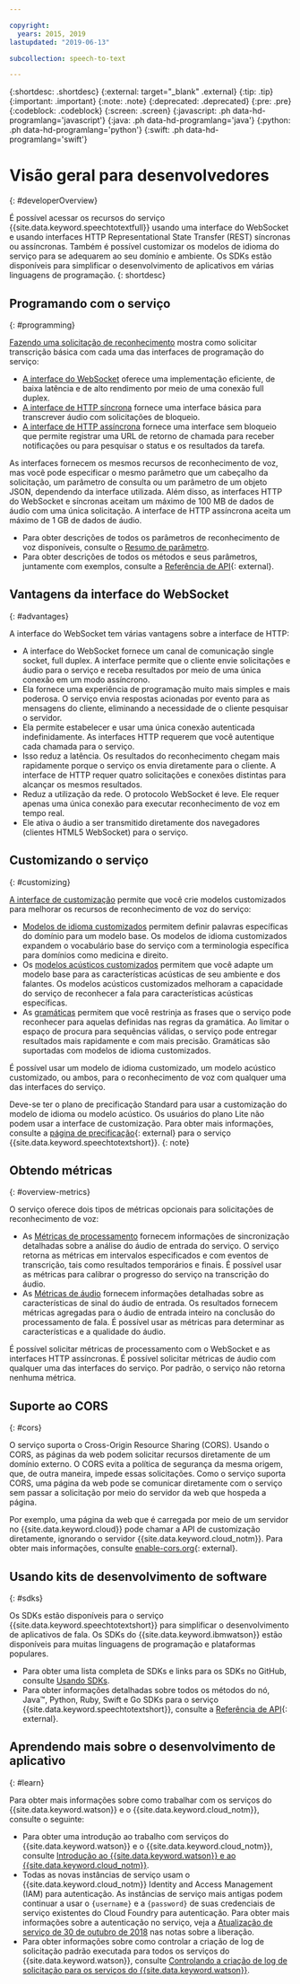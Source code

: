 ```yaml
---

copyright:
  years: 2015, 2019
lastupdated: "2019-06-13"

subcollection: speech-to-text

---
```


{:shortdesc: .shortdesc}
{:external: target="_blank" .external}
{:tip: .tip}
{:important: .important}
{:note: .note}
{:deprecated: .deprecated}
{:pre: .pre}
{:codeblock: .codeblock}
{:screen: .screen}
{:javascript: .ph data-hd-programlang='javascript'}
{:java: .ph data-hd-programlang='java'}
{:python: .ph data-hd-programlang='python'}
{:swift: .ph data-hd-programlang='swift'}

# Visão geral para desenvolvedores
{: #developerOverview}

É possível acessar os recursos do serviço {{site.data.keyword.speechtotextfull}} usando uma interface do WebSocket e usando interfaces HTTP Representational State Transfer (REST) síncronas ou assíncronas. Também é possível customizar os modelos de idioma do serviço para se adequarem ao seu domínio e ambiente. Os SDKs estão disponíveis para simplificar o desenvolvimento de aplicativos em várias linguagens de programação.
{: shortdesc}

## Programando com o serviço
{: #programming}

[Fazendo uma solicitação de reconhecimento](/docs/services/speech-to-text?topic=speech-to-text-basic-request) mostra como solicitar transcrição básica com cada uma das interfaces de programação do serviço:

-   [A interface do WebSocket](/docs/services/speech-to-text?topic=speech-to-text-websockets) oferece uma implementação eficiente, de baixa latência e de alto rendimento por meio de uma conexão full duplex.
-   [A interface de HTTP síncrona](/docs/services/speech-to-text?topic=speech-to-text-http) fornece uma interface básica para transcrever áudio com solicitações de bloqueio.
-   [A interface de HTTP assíncrona](/docs/services/speech-to-text?topic=speech-to-text-async) fornece uma interface sem bloqueio que permite registrar uma URL de retorno de chamada para receber notificações ou para pesquisar o status e os resultados da tarefa.

As interfaces fornecem os mesmos recursos de reconhecimento de voz, mas você pode especificar o mesmo parâmetro que um cabeçalho da solicitação, um parâmetro de consulta ou um parâmetro de um objeto JSON, dependendo da interface utilizada. Além disso, as interfaces HTTP do WebSocket e síncronas aceitam um máximo de 100 MB de dados de áudio com uma única solicitação. A interface de HTTP assíncrona aceita um máximo de 1 GB de dados de áudio.

-   Para obter descrições de todos os parâmetros de reconhecimento de voz disponíveis, consulte o [Resumo de parâmetro](/docs/services/speech-to-text?topic=speech-to-text-summary).
-   Para obter descrições de todos os métodos e seus parâmetros, juntamente com exemplos, consulte a [Referência de API](https://{DomainName}/apidocs/speech-to-text){: external}.

## Vantagens da interface do WebSocket
{: #advantages}

A interface do WebSocket tem várias vantagens sobre a interface de HTTP:

-   A interface do WebSocket fornece um canal de comunicação single socket, full duplex. A interface permite que o cliente envie solicitações e áudio para o serviço e receba resultados por meio de uma única conexão em um modo assíncrono.
-   Ela fornece uma experiência de programação muito mais simples e mais poderosa. O serviço envia respostas acionadas por evento para as mensagens do cliente, eliminando a necessidade de o cliente pesquisar o servidor.
-   Ela permite estabelecer e usar uma única conexão autenticada indefinidamente. As interfaces HTTP requerem que você autentique cada chamada para o serviço.
-   Isso reduz a latência. Os resultados do reconhecimento chegam mais rapidamente porque o serviço os envia diretamente para o cliente. A interface de HTTP requer quatro solicitações e conexões distintas para alcançar os mesmos resultados.
-   Reduz a utilização da rede. O protocolo WebSocket é leve. Ele requer apenas uma única conexão para executar reconhecimento de voz em tempo real.
-   Ele ativa o áudio a ser transmitido diretamente dos navegadores (clientes HTML5 WebSocket) para o serviço.

## Customizando o serviço
{: #customizing}

[A interface de customização](/docs/services/speech-to-text?topic=speech-to-text-customization) permite que você crie modelos customizados para melhorar os recursos de reconhecimento de voz do serviço:

-   [Modelos de idioma customizados](/docs/services/speech-to-text?topic=speech-to-text-languageCreate) permitem definir palavras específicas do domínio para um modelo base. Os modelos de idioma customizados expandem o vocabulário base do serviço com a terminologia específica para domínios como medicina e direito.
-   Os [modelos acústicos customizados](/docs/services/speech-to-text?topic=speech-to-text-acoustic) permitem que você adapte um modelo base para as características acústicas de seu ambiente e dos falantes. Os modelos acústicos customizados melhoram a capacidade do serviço de reconhecer a fala para características acústicas específicas.
-   As [gramáticas](/docs/services/speech-to-text?topic=speech-to-text-grammars) permitem que você restrinja as frases que o serviço pode reconhecer para aquelas definidas nas regras da gramática. Ao limitar o espaço de procura para sequências válidas, o serviço pode entregar resultados mais rapidamente e com mais precisão. Gramáticas são suportadas com modelos de idioma customizados.

É possível usar um modelo de idioma customizado, um modelo acústico customizado, ou ambos, para o reconhecimento de voz com qualquer uma das interfaces do serviço.

Deve-se ter o plano de precificação Standard para usar a customização do modelo de idioma ou modelo acústico. Os usuários do plano Lite não podem usar a interface de customização. Para obter mais informações, consulte a [página de precificação](https://www.ibm.com/cloud/watson-speech-to-text/pricing){: external} para o serviço {{site.data.keyword.speechtotextshort}}.
{: note}

## Obtendo métricas
{: #overview-metrics}

O serviço oferece dois tipos de métricas opcionais para solicitações de reconhecimento de voz:

-   As [Métricas de processamento](/docs/services/speech-to-text?topic=speech-to-text-metrics#processing_metrics) fornecem informações de sincronização detalhadas sobre a análise do áudio de entrada do serviço. O serviço retorna as métricas em intervalos especificados e com eventos de transcrição, tais como resultados temporários e finais. É possível usar as métricas para calibrar o progresso do serviço na transcrição do áudio.
-   As [Métricas de áudio](/docs/services/speech-to-text?topic=speech-to-text-metrics#audio_metrics) fornecem informações detalhadas sobre as características de sinal do áudio de entrada. Os resultados fornecem métricas agregadas para o áudio de entrada inteiro na conclusão do processamento de fala. É possível usar as métricas para determinar as características e a qualidade do áudio.

É possível solicitar métricas de processamento com o WebSocket e as interfaces HTTP assíncronas. É possível solicitar métricas de áudio com qualquer uma das interfaces do serviço. Por padrão, o serviço não retorna nenhuma métrica.

## Suporte ao CORS
{: #cors}

O serviço suporta o Cross-Origin Resource Sharing (CORS). Usando o CORS, as páginas da web podem solicitar recursos diretamente de um domínio externo. O CORS evita a política de segurança da mesma origem, que, de outra maneira, impede essas solicitações. Como o serviço suporta CORS, uma página da web pode se comunicar diretamente com o serviço sem passar a solicitação por meio do servidor da web que hospeda a página.

Por exemplo, uma página da web que é carregada por meio de um servidor no {{site.data.keyword.cloud}} pode chamar a API de customização diretamente, ignorando o servidor {{site.data.keyword.cloud_notm}}. Para obter mais informações, consulte [enable-cors.org](https://enable-cors.org/){: external}.

## Usando kits de desenvolvimento de software
{: #sdks}

Os SDKs estão disponíveis para o serviço {{site.data.keyword.speechtotextshort}} para simplificar o desenvolvimento de aplicativos de fala. Os SDKs do {{site.data.keyword.ibmwatson}} estão disponíveis para muitas linguagens de programação e plataformas populares.

-   Para obter uma lista completa de SDKs e links para os SDKs no GitHub, consulte [Usando SDKs](/docs/services/watson?topic=watson-using-sdks).
-   Para obter informações detalhadas sobre todos os métodos do nó, Java&trade;, Python, Ruby, Swift e Go SDKs para o serviço {{site.data.keyword.speechtotextshort}}, consulte a [Referência de API](https://{DomainName}/apidocs/speech-to-text){: external}.

## Aprendendo mais sobre o desenvolvimento de aplicativo
{: #learn}

Para obter mais informações sobre como trabalhar com os serviços do {{site.data.keyword.watson}} e o {{site.data.keyword.cloud_notm}}, consulte o seguinte:

-   Para obter uma introdução ao trabalho com serviços do {{site.data.keyword.watson}} e o {{site.data.keyword.cloud_notm}}, consulte [Introdução ao {{site.data.keyword.watson}} e ao {{site.data.keyword.cloud_notm}}](/docs/services/watson?topic=watson-about).
-   Todas as novas instâncias de serviço usam o {{site.data.keyword.cloud_notm}} Identity and Access Management (IAM) para autenticação. As instâncias de serviço mais antigas podem continuar a usar o `{username}` e a `{password}` de suas credenciais de serviço existentes do Cloud Foundry para autenticação. Para obter mais informações sobre a autenticação no serviço, veja a [Atualização de serviço
de 30 de outubro de 2018](/docs/services/speech-to-text?topic=speech-to-text-release-notes#October2018b) nas notas sobre a liberação.
-   Para obter informações sobre como controlar a criação de log de solicitação padrão executada para todos os serviços do {{site.data.keyword.watson}}, consulte [Controlando a criação de log de solicitação para os serviços do {{site.data.keyword.watson}}](/docs/services/watson?topic=watson-gs-logging-overview).
